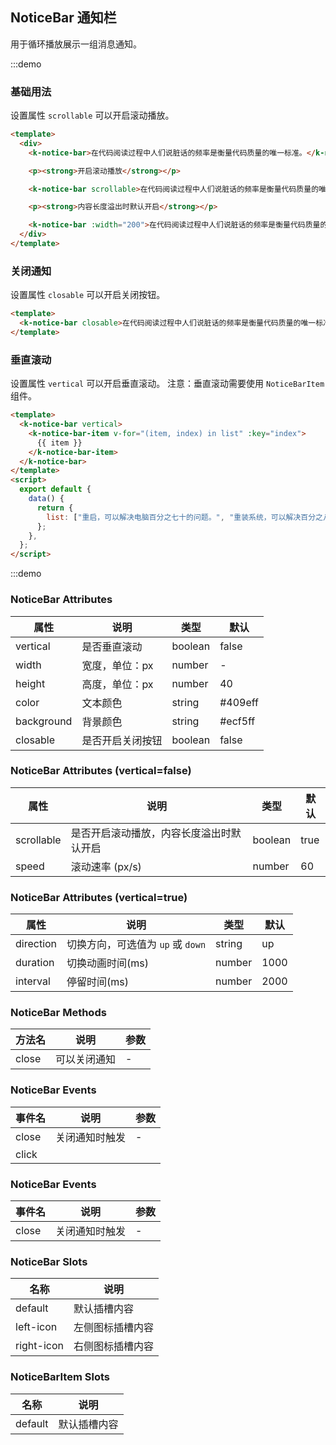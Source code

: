 ## NoticeBar 通知栏

用于循环播放展示一组消息通知。

:::demo

### 基础用法

设置属性 `scrollable` 可以开启滚动播放。

```html
<template>
  <div>
    <k-notice-bar>在代码阅读过程中人们说脏话的频率是衡量代码质量的唯一标准。</k-notice-bar>

    <p><strong>开启滚动播放</strong></p>

    <k-notice-bar scrollable>在代码阅读过程中人们说脏话的频率是衡量代码质量的唯一标准。</k-notice-bar>

    <p><strong>内容长度溢出时默认开启</strong></p>

    <k-notice-bar :width="200">在代码阅读过程中人们说脏话的频率是衡量代码质量的唯一标准。</k-notice-bar>
  </div>
</template>
```

### 关闭通知

设置属性 `closable` 可以开启关闭按钮。

```html
<template>
  <k-notice-bar closable>在代码阅读过程中人们说脏话的频率是衡量代码质量的唯一标准。</k-notice-bar>
</template>
```

### 垂直滚动

设置属性 `vertical` 可以开启垂直滚动。
注意：垂直滚动需要使用 `NoticeBarItem` 组件。

```html
<template>
  <k-notice-bar vertical>
    <k-notice-bar-item v-for="(item, index) in list" :key="index">
      {{ item }}
    </k-notice-bar-item>
  </k-notice-bar>
</template>
<script>
  export default {
    data() {
      return {
        list: ["重启，可以解决电脑百分之七十的问题。", "重装系统，可以解决百分之八十的问题。", "换个电脑，可以解决百分之九十的问题。", "解决掉提出bug的人,可以解决百分之一百的问题。"],
      };
    },
  };
</script>
```

:::demo

### NoticeBar Attributes

| 属性       | 说明             | 类型    | 默认     |
| ---------- | ---------------- | ------- | -------- |
| vertical   | 是否垂直滚动     | boolean | false    |
| width      | 宽度，单位：px   | number  | -        |
| height     | 高度，单位：px   | number  | 40       |
| color      | 文本颜色         | string  | \#409eff |
| background | 背景颜色         | string  | \#ecf5ff |
| closable   | 是否开启关闭按钮 | boolean | false    |

### NoticeBar Attributes (vertical=false)

| 属性       | 说明                                     | 类型    | 默认 |
| ---------- | ---------------------------------------- | ------- | ---- |
| scrollable | 是否开启滚动播放，内容长度溢出时默认开启 | boolean | true |
| speed      | 滚动速率 (px/s)                          | number  | 60   |

### NoticeBar Attributes (vertical=true)

| 属性      | 说明                              | 类型   | 默认 |
| --------- | --------------------------------- | ------ | ---- |
| direction | 切换方向，可选值为 `up` 或 `down` | string | up   |
| duration  | 切换动画时间(ms)                  | number | 1000 |
| interval  | 停留时间(ms)                      | number | 2000 |

### NoticeBar Methods

| 方法名 | 说明         | 参数 |
| ------ | ------------ | ---- |
| close  | 可以关闭通知 | -    |

### NoticeBar Events

| 事件名 | 说明           | 参数 |
| ------ | -------------- | ---- |
| close  | 关闭通知时触发 | -    |
| click  |                |      |

### NoticeBar Events

| 事件名 | 说明           | 参数 |
| ------ | -------------- | ---- |
| close  | 关闭通知时触发 | -    |

### NoticeBar Slots

| 名称       | 说明             |
| ---------- | ---------------- |
| default    | 默认插槽内容     |
| left-icon  | 左侧图标插槽内容 |
| right-icon | 右侧图标插槽内容 |

### NoticeBarItem Slots

| 名称    | 说明         |
| ------- | ------------ |
| default | 默认插槽内容 |
